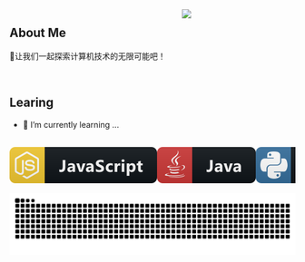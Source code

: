 <img align='right' src='https://user-images.githubusercontent.com/5713670/87202985-820dcb80-c2b6-11ea-9f56-7ec461c497c3.gif' width='200'>

## About Me

<!--
**AzureHaze1/AzureHaze1** is a ✨ _special_ ✨ repository because its `README.md` (this file) appears on your GitHub profile.

Here are some ideas to get you started:

- 🔭 I’m currently working on ...
- 👯 I’m looking to collaborate on ...
- 🤔 I’m looking for help with ...
- 💬 Ask me about ...
- 📫 How to reach me: ...
- 😄 Pronouns: ...
- ⚡ Fun fact: ...
-->
👋让我们一起探索计算机技术的无限可能吧！

<br/>

## Learing
- 🌱 I’m currently learning ...
<br/>
<div style="display: flex; flex-wrap: nowrap; overflow-x: auto;"> 
  <img src="https://raw.githubusercontent.com/MikeCodesDotNET/ColoredBadges/master/svg/dev/languages/js.svg" alt="js" style="max-width: 100%;"> 
  <img src="https://raw.githubusercontent.com/MikeCodesDotNET/ColoredBadges/master/svg/dev/languages/java.svg" alt="java" style="max-width: 100%;"> 
  <img src="https://raw.githubusercontent.com/MikeCodesDotNET/ColoredBadges/master/svg/dev/languages/python.svg" alt="python" style="max-width: 100%;"> 
  <img src="https://raw.githubusercontent.com/MikeCodesDotNET/ColoredBadges/master/svg/dev/languages/php.svg" alt="php" style="max-width: 100%;">
  <img src="https://raw.githubusercontent.com/MikeCodesDotNET/ColoredBadges/master/svg/dev/languages/mysql.svg" alt="mysql" style="max-width: 100%;"> 
  <img src="https://raw.githubusercontent.com/MikeCodesDotNET/ColoredBadges/master/svg/dev/languages/idea.svg" alt="idea" style="max-width: 100%;"> 
</div>
<br/>


<picture>
  <source media="(prefers-color-scheme: dark)" srcset="https://raw.githubusercontent.com/Peter-JXL/Peter-JXL/output/github-contribution-grid-snake-dark.svg">
  <source media="(prefers-color-scheme: light)" srcset="https://raw.githubusercontent.com/Peter-JXL/Peter-JXL/output/github-contribution-grid-snake.svg">
  <img alt="github contribution grid snake animation" src="https://raw.githubusercontent.com/Peter-JXL/Peter-JXL/output/github-contribution-grid-snake.svg">
</picture>
